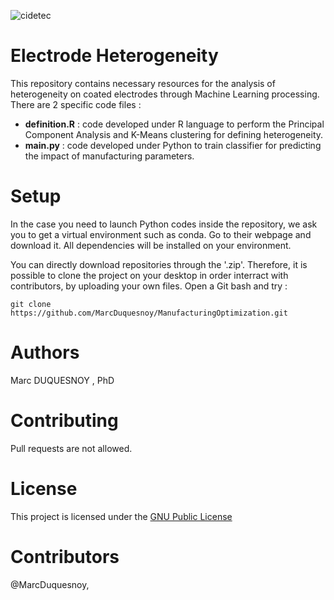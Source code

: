 ![cidetec](https://user-images.githubusercontent.com/50483699/77902995-6429d700-7282-11ea-8cd3-44d2ada90e36.png)

Electrode Heterogeneity
=========================================================
This repository contains necessary resources for the analysis of heterogeneity 
on coated electrodes through Machine Learning processing.
There are 2 specific code files :
- __definition.R__ : code developed under R language to perform the 
  Principal Component Analysis and K-Means clustering for defining heterogeneity.
- __main.py__ : code developed under Python to train classifier for predicting the
  impact of manufacturing parameters.

Setup
==========================================================
In the case you need to launch Python codes inside the repository, we ask you to get a virtual environment such as conda. Go to their webpage and download it. All dependencies will be installed on your environment.

You can directly download repositories through the '.zip'. Therefore, it is possible to clone the project on your desktop in order interract with contributors, by uploading your own files. Open a Git bash and try :

```
git clone https://github.com/MarcDuquesnoy/ManufacturingOptimization.git
```

Authors
============================================================
Marc DUQUESNOY , PhD

Contributing
=============================================================
Pull requests are not allowed.

License
==============================================================
This project is licensed under the [GNU Public License](https://www.gnu.org/licenses/gpl-3.0.en.html)


Contributors
==============================================================
@MarcDuquesnoy,
 